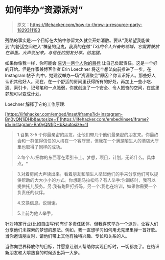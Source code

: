 # 如何举办“资源派对”

> 原文：<https://lifehacker.com/how-to-throw-a-resource-party-1829311193>

残酷的事实是:一个目标在大脑中停留太久就会开始消散。要从“我希望我能做到”的舒适空间进入“神圣的见鬼，我真的在做”*T3]的令人兴奋的领域，它需要被放在那里。大声说出来。与信任的朋友分享。给定腿。* 



如果你像我一样，你可能会 [告诉一两个人你的目标](https://lifehacker.com/tell-two-or-three-close-friends-about-your-goals-to-sta-1659722055) 让自己负起责任。这是一个好的开始。但是作家兼博客作者 Erin Loechner 将这个想法向前推进了一步。在 Instagram 帖子 的中，她建议举办一场“资源聚会”原因？你认识好人。那些好人认识其他好人。现在，在一个舒适的房间里获得所有的好处，再加上一些小吃、酒、索引卡、记号笔和一点脆弱，你就创造了一个安全、令人振奋的空间，在这里梦想可以变成计划。

Loechner 解释了它的工作原理:

 [https://lifehacker.com/embed/inset/iframe?id=instagram-Bn0yQN1jDHb&autosize=1](https://lifehacker.com/embed/inset/iframe?id=instagram-Bn0yQN1jDHb&autosize=1) 

> 1.召集 3-5 个你最亲密的朋友，让他们带几个他们最亲密的朋友来。你最终会和一群值得信任的人挤在一个客厅里，但我在一个满是陌生人的酒店大厅里也取得了同样的成功。⁣
> 
> 2.每个人:把你的东西写在索引卡上。梦想，项目，计划，无论什么。具体点。*⁣

> 3.对着房间大声读出来。看着朋友和陌生人举起他们的手来分享他们可以提供帮助的大大小小的方式。你想跑马拉松吗？有人举手:你训练时，我可以提供托儿服务。另:我有跑鞋打折码。另一个:我也在培训，如果你需要一个负责任的伙伴。⁣
> 
> 4.交换信息。说谢谢。⁣
> 
> 5.上前为他人举手。⁣

针对特定行业(比如自由写作)有许多责任团体，但我喜欢举办一个派对，让客人们分享他们未探索的梦想的想法。例如，我一直想学习如何用尤克里里弹一首好歌。当你邀请朋友时，请他们带上其他有独特兴趣、专长和关系的人。

当你向世界释放你的目标，并愿意让别人帮助你实现目标时，一切都变了。在结识新朋友和大嚼熟食的时候迈出第一大步。